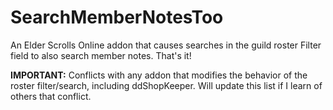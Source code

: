 # SearchMemberNotesToo

An Elder Scrolls Online addon that causes searches in the guild roster Filter field to also search member notes. That's it!

**IMPORTANT:** Conflicts with any addon that modifies the behavior of the roster filter/search, including ddShopKeeper. Will update this list if I learn of others that conflict.